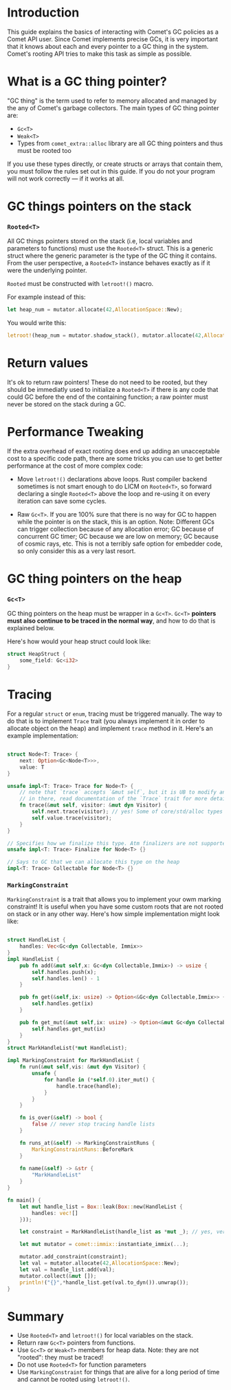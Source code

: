 # Introduction

This guide explains the basics of interacting with Comet's GC policies as a Comet API user. Since Comet implements precise GCs, it is very important that it knows about each and every pointer to a GC thing in the system. Comet's rooting API tries to make this task as simple as possible.

# What is a GC thing pointer? 

"GC thing" is the term used to refer to memory allocated and managed by the any of Comet's garbage collectors. The main types of GC thing pointer are:

- `Gc<T>`
- `Weak<T>`
- Types from `comet_extra::alloc` library are all GC thing pointers and thus must be rooted too

If you use these types directly, or create structs or arrays that contain them, you must follow the rules set out in this guide. If you do not your program will not work correctly — if it works at all.

# GC things pointers on the stack

### `Rooted<T>` ### 

All GC things pointers stored on the stack (i.e, local variables and parameters to functions) must use the `Rooted<T>` struct. This is a generic struct where the generic parameter is the type of the GC thing it contains. From the user perspective, a `Rooted<T>` instance behaves exactly as if it were the underlying pointer. 


`Rooted` must be constructed with `letroot!()` macro. 

For example instead of this: 

```rust
let heap_num = mutator.allocate(42,AllocationSpace::New);
```

You would write this: 
```rust
letroot!(heap_num = mutator.shadow_stack(), mutator.allocate(42,AllocationSpace::New));
```

# Return values

It's ok to return raw pointers! These do not need to be rooted, but they should be immediatly used to initialize a `Rooted<T>` if there is any code that could GC before the end of the containing function; a raw pointer must never be stored on the stack during a GC. 

# Performance Tweaking

If the extra overhead of exact rooting does end up adding an unacceptable cost to a specific code path, there are some tricks you can use to get better performance at the cost of more complex code: 

- Move `letroot!()` declarations above loops. Rust compiler backend sometimes is not smart enough to do LICM on `Rooted<T>`, so forward declaring a single `Rooted<T>` above the loop and re-using it on every iteration can save some cycles. 

- Raw `Gc<T>`. If you are 100% sure that there is no way for GC to happen while the pointer is on the stack, this is an option. Note: Different GCs can trigger collection because of any allocation error; GC because of concurrent GC timer; GC because we are low on memory; GC because of cosmic rays, etc. This is not a terribly safe option for embedder code, so only consider this as a very last resort. 

# GC thing pointers on the heap 

### `Gc<T>` ### 

GC thing pointers on the heap must be wrapper in a `Gc<T>`. `Gc<T>` **pointers must also continue to be traced in the normal way**, and how to do that is explained below. 

Here's how would your heap struct could look like: 

```rust
struct HeapStruct {
    some_field: Gc<i32>
}
```

# Tracing

For a regular `struct` or `enum`, tracing must be triggered manually. The way to do that is to implement `Trace` trait (you always implement it in order to allocate object on the heap) and implement `trace` method in it. Here's an example implementation:

```rust

struct Node<T: Trace> {
    next: Option<Gc<Node<T>>>,
    value: T
}

unsafe impl<T: Trace> Trace for Node<T> {
    // note that `trace` accepts `&mut self`, but it is UB to modify any of the fields
    // in there, read documentation of the `Trace` trait for more detailed information. 
    fn trace(&mut self, visitor: &mut dyn Visitor) {
        self.next.trace(visitor); // yes! Some of core/std/alloc types do implement `Trace`! 
        self.value.trace(visitor);
    }
}

// Specifies how we finalize this type. Atm finalizers are not supported. 
unsafe impl<T: Trace> Finalize for Node<T> {}

// Says to GC that we can allocate this type on the heap
impl<T: Trace> Collectable for Node<T> {}

```


### `MarkingConstraint` ### 
`MarkingConstraint` is a trait that allows you to implement your owm marking constraint! It is useful when you have some custom roots that are not rooted on stack or in any other way. Here's how simple implementation might look like: 
```rust

struct HandleList {
    handles: Vec<Gc<dyn Collectable, Immix>>
}
impl HandleList {
    pub fn add(&mut self,x: Gc<dyn Collectable,Immix>) -> usize {
        self.handles.push(x);
        self.handles.len() - 1
    } 

    pub fn get(&self,ix: usize) -> Option<&Gc<dyn Collectable,Immix>> {
        self.handles.get(ix)
    }

    pub fn get_mut(&mut self,ix: usize) -> Option<&mut Gc<dyn Collectable,Immix>> {
        self.handles.get_mut(ix)
    }
}
struct MarkHandleList(*mut HandleList);

impl MarkingConstraint for MarkHandleList {
    fn run(&mut self,vis: &mut dyn Visitor) {
        unsafe {
            for handle in (*self.0).iter_mut() {
                handle.trace(handle);
            }
        }
    }

    fn is_over(&self) -> bool {
        false // never stop tracing handle lists
    }

    fn runs_at(&self) -> MarkingConstraintRuns {
        MarkingConstraintRuns::BeforeMark
    }
    
    fn name(&self) -> &str {
        "MarkHandleList"
    }
}

fn main() {
    let mut handle_list = Box::leak(Box::new(HandleList {
        handles: vec![]
    }));

    let constraint = MarkHandleList(handle_list as *mut _); // yes, very unsafe. You can do safe code in your implementation tho

    let mut mutator = comet::immix::instantiate_immix(...);

    mutator.add_constraint(constraint);
    let val = mutator.allocate(42,AllocationSpace::New);
    let val = handle_list.add(val);
    mutator.collect(&mut []);
    println!("{}",*handle_list.get(val.to_dyn()).unwrap());
}

```


# Summary

- Use `Rooted<T>` and `letroot!()` for local variables on the stack.
- Return raw `Gc<T>` pointers from functions.
- Use `Gc<T>` or `Weak<T>` members for heap data. Note: they are not "rooted": they must be traced!
- Do not use `Rooted<T>` for function parameters 
- Use `MarkingConstraint` for things that are alive for a long period of time and cannot be rooted using `letroot!()`.
